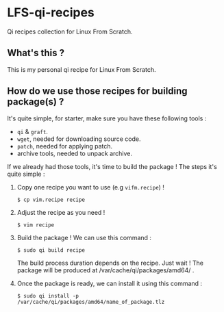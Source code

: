 # LFS-qi-recipes
Qi recipes collection for Linux From Scratch.

## What's this ?

This is my personal qi recipe for Linux From Scratch. 

## How do we use those recipes for building package(s) ?

It's quite simple, for starter, make sure you have these following tools :

- `qi` & `graft`.
- `wget`, needed for downloading source code.
- `patch`, needed for applying patch.
- archive tools, needed to unpack archive. 

If we already had those tools, it's time to build the package ! The steps it's quite simple :

1. Copy one recipe you want to use (e.g `vifm.recipe`) !

    ```
    $ cp vim.recipe recipe
    ```

1. Adjust the recipe as you need !

    ```
    $ vim recipe
    ```

1. Build the package ! We can use this command :

    ```
    $ sudo qi build recipe
    ```
    
    The build process duration depends on the recipe. Just wait ! The package will be produced at /var/cache/qi/packages/amd64/ .


1. Once the package is ready, we can install it using this command :

    ```
    $ sudo qi install -p /var/cache/qi/packages/amd64/name_of_package.tlz

    ```
